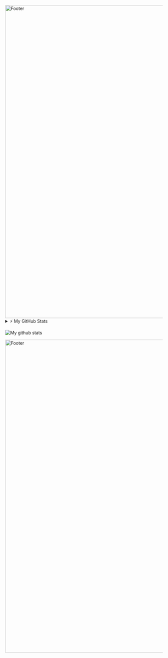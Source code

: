 <img src="https://github.com/PatelVatsalB21/PatelVatsalB21/blob/main/profileIntro.svg" alt="Footer" width="1000">

<details >
    <summary>⚡ My GitHub Stats </summary>
    <br>
    <p align="left">
      <img src="https://github-readme-stats.vercel.app/api?username=patelvatsalb21&show_icons=true&theme=react"/>
    </p>
</details>


  ![My github stats](https://github-readme-stats.vercel.app/api?username=patelvatsalb21&show_icons=true&theme=react)



<img src="https://github.com/PatelVatsalB21/PatelVatsalB21/blob/main/profile%20bottom.svg" alt="Footer" width="1000">
